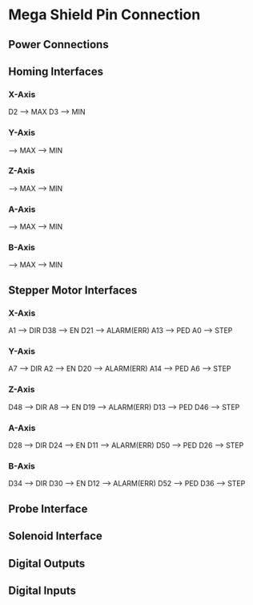 # Mega Shield Pin Connection

## Power Connections

## Homing Interfaces

### X-Axis

D2  --> MAX
D3  --> MIN

### Y-Axis

--> MAX
--> MIN

### Z-Axis

--> MAX
--> MIN

### A-Axis

--> MAX
--> MIN

### B-Axis

--> MAX
--> MIN

## Stepper Motor Interfaces

### X-Axis

A1  --> DIR
D38 --> EN
D21 --> ALARM(ERR)
A13 --> PED
A0  --> STEP

### Y-Axis

A7  --> DIR
A2  --> EN
D20 --> ALARM(ERR)
A14 --> PED
A6  --> STEP

### Z-Axis

D48 --> DIR
A8  --> EN
D19 --> ALARM(ERR)
D13 --> PED
D46 --> STEP

### A-Axis

D28 --> DIR
D24 --> EN
D11 --> ALARM(ERR)
D50 --> PED
D26 --> STEP

### B-Axis

D34 --> DIR
D30 --> EN
D12 --> ALARM(ERR)
D52 --> PED
D36 --> STEP

## Probe Interface

## Solenoid Interface

## Digital Outputs

## Digital Inputs


